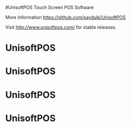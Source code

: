 #UnisoftPOS Touch Screen POS Software

More Information
https://github.com/saydulk/UnisoftPOS

Visit http://www.unisoftpos.com/ for stable releases.
# UnisoftPOS
# UnisoftPOS
# UnisoftPOS
# UnisoftPOS
